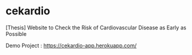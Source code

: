 # cekardio
[Thesis] Website to Check the Risk of Cardiovascular Disease as Early as Possible

Demo Project : https://cekardio-app.herokuapp.com/
